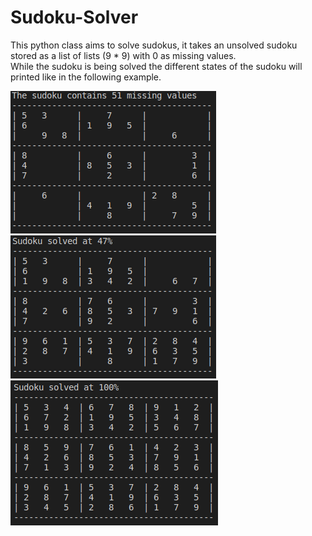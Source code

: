 # Sudoku-Solver
This python class aims to solve sudokus, it takes an unsolved sudoku stored as a list of lists (9 * 9) with 0 as missing values.  
While the sudoku is being solved the different states of the sudoku will printed like in the following example.  
  
![Sudoku in it's original state](images/start.png?raw=true "Start")  
![Sudoku in its being solved](images/halfway.png?raw=true "Halfway")  
![Sudoku in its solved state](images/finish.png?raw=true "Finsih")  
